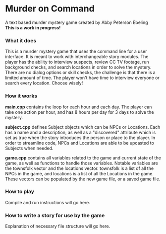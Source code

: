 # Murder on Command
A text based murder mystery game created by Abby Peterson Ebeling  
**This is a work in progress!**

### What it does
This is a murder mystery game that uses the command line for a user interface. It is meant to work with interchangeable story modules. The player has the ability to interview suspects, review CC TV footage, run background checks, and search locations in order to solve the mystery. There are no dialog options or skill checks, the challenge is that there is a limited amount of time. The player won't have time to interview everyone or search every location. Choose wisely!

### How it works
**main.cpp** contains the loop for each hour and each day. The player can take one action per hour, and has 8 hours per day for 3 days to solve the mystery.

**subject.cpp** defines Subject objects which can be NPCs or Locations. Each has a name and a description, as well as a "discovered" attribute which is set as true when the story introduces the person or place to the player. In order to streamline code, NPCs and Locations are able to be upcasted to Subjects when needed.

**game.cpp** contains all variables related to the game and current state of the game, as well as functions to handle those variables. Notable variables are the townsfolk vector and the locations vector. townsfolk is a list of all the NPCs in the game, and locations is a list of all the Locations in the game. These vectors can be populated by the new game file, or a saved game file.

### How to play
Compile and run instructions will go here.

### How to write a story for use by the game
Explanation of necessary file structure will go here.

